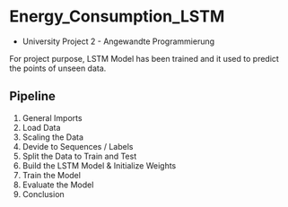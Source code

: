 # Energy_Consumption_LSTM
  - University Project 2 - Angewandte Programmierung

For project purpose, LSTM Model has been trained and it used to predict the points of unseen data. 

## Pipeline

1. General Imports
2. Load Data
3. Scaling the Data
4. Devide to Sequences / Labels
5. Split the Data to Train and Test
6. Build the LSTM Model & Initialize Weights
7. Train the Model
8. Evaluate the Model
9. Conclusion
